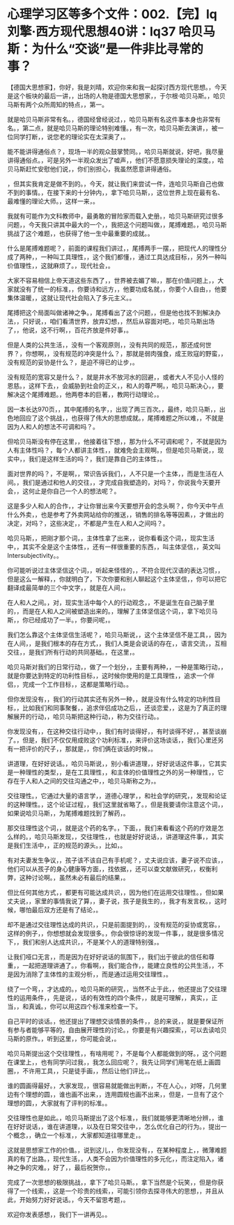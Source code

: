 # 心理学习区等多个文件：002.【完】lq刘擎·西方现代思想40讲：lq37 哈贝马斯：为什么“交谈”是一件非比寻常的事？

【德国大思想家】，你好，我是刘晴，欢迎你来和我一起探讨西方现代思想。，今天是这个板块的最后一讲，，出场的人物是德国大思想家，，于尔根·哈贝马斯。，哈贝马斯有两个众所周知的特点，，第一。

就是哈贝马斯非常有名。，德国经曾经说过，，哈贝马斯有名这件事本身也非常有名。，第二点，就是哈贝马斯的理论特别难懂。，有一次，哈贝马斯去演讲，，被一位同学打断，，说您老的理论实在太深奥了，。

能不能讲得通俗点？，现场一半的观众鼓掌赞同。，哈贝马斯就说，好吧，我尽量讲得通俗点。，可是另外一半观众发出了嘘声，，他们不愿意损失理论的深度。，哈贝马斯赶忙安慰他们说，，你们别担心，我虽然愿意讲得通俗。

，但其实我肯定是做不到的。，今天，就让我们来尝试一件，连哈贝马斯自己也做不到的事情。，在接下来的十分钟内，，拿下哈贝马斯，，这位世界上现在最有名、最难懂的理论大师。，这样一来，。

我就有可能作为文科教师中，最勇敢的冒险家而载入史册。，哈贝马斯研究过很多问题，，今天我只讲其中最大的一个，，我把这个问题叫做，，尾搏难题。，哈贝马斯挑战了这个难题，，也获得了他一生中最重要的成就。。

什么是尾搏难题呢？，前面的课程我们讲过，，尾搏两手一摆，，把现代人的理性分成了两种，，一种叫工具理性，，这个我们都懂，，通过工具达成目标，，另外一种叫价值理性，，这就麻烦了。，现代社会，。

大家不容易相信上帝天道这些东西了，，世界被去媚了嘛，，那在价值问题上，，大家就没有了统一的标准，，你要诗和远方，，他要功成名就，，你要个人自由，，他要集体温暖，，这就让现代社会陷入了多元主义。。

尾搏把这个局面叫做诸神之争。，尾搏看出了这个问题，，但是他也找不到解决办法，，只好说，，咱们看清世界，放弃幻想，，然后从容面对吧。，哈贝马斯出场了，，他说，这不行啊，，百花齐放是件好事，。

但是人类的公共生活，，没有一个客观原则，，没有共同的规范，，那还成何世界？，你想啊，，没有规范的冲突是什么？，那就是弱肉强食，成王败寇的野蛮，，没有规范的妥协是什么？，是迫不得已的让步，。

没有规范的宽容又是什么？，就是井水不放河水的回避，，或者大人不见小人怪的恩慈。，这样下去，，会威胁到社会的正义，，和人的尊严啊。，哈贝马斯决心，，要解决这个尾搏难题。，他两卷本的巨著，，教网行动理论，。

因一本长达970页，，其中尾搏的名字，，出现了两三百次。，最终，哈贝马斯，，出色地回应了这个挑战，，也获得了伟大的思想成就。，尾搏难题之所以难，，不就是因为人和人的想法不可调和吗？。

但哈贝马斯没有停在这里，，他接着往下想，，那为什么不可调和呢？，不就是因为人有主体性吗？，每个人都讲主体性，，就难免会主观啊。，但是哈贝马斯说，，现实中，，我们是这样生活的吗？，我们是靠自己的主体性，。

面对世界的吗？，不是啊，，常识告诉我们，，人不只是一个主体，，而是生活在人间。，我们是通过和他人的交往，，才完成自我塑造的，对吗？，你说我今天要开会，，这何止是你自己一个人的想法呢？。

这是多少人和人的合作，，才让你冒出来今天要想开会的念头啊？，你今天中午点什么外卖，，也是参考了外卖网站给你的推送，，销售的排名等等因素，，才做出的决定，对吗？，这些决定，，不都是产生在人和人之间吗？。

哈贝马斯，，把刚才那个词，，主体性拿了出来，，说你看看这个词，，现实生活中，，其实不全是这个主体性，，还有一样很重要的东西，，叫主体坚信，，英文叫Intersubjectivity。。

你可能听说过主体坚信这个词，，听起来怪怪的，，不符合现代汉语的表达习惯，，但是这么一解释，，你就明白了，下次你要和别人聊起这个主体坚信，，你可以把它翻译成最简单的三个中文字，，就是在人间，。

在人和人之间。，对，现实生活中每个人的行动观念，，不是诞生在自己脑子里的，，而是在人和人之间被塑造出来的。，理解了主体坚信这个词，，拿下哈贝马斯，，你已经成功了一半。，你要问呢，。

我们怎么靠这个主体坚信生活呢？，哈贝马斯说，，这个主体坚信不是工具，，因为在人间，，是我们根本的存在方式，，我们人类是会说话的存在，，语言交流，，互相交往，，是我们所有行动的共同基础。，在这里，。

哈贝马斯对我们的日常行动，，做了一个划分，，主要有两种，，一种是策略行动，，就是你要达到特定的功利性目标，，这时候你使用的是工具理性，，追求一个伴侣，，完成一个工作目标，，这都是策略行动。。

但你发现没有，，我们的行动其实还有另外一种，，就是没有什么特定的功利性目标，，比如我们和同事聚餐，，追求伴侣成功之后，，还谈恋爱，，这是为了真正的理解展开的行动，，哈贝马斯把这种行动，，称为交往行动。。

你发现没有，，在这种交往行动中，，我们有时谈得好，，有时谈得不好，，甚至谈崩了。，但是，我们不仅仅用成败这个功利标准，，来评价这场谈话，，我们心里还另有一把评价的尺子，，那就是，，你们俩在谈话的时候，。

讲道理，在好好说话。，哈贝马斯说，，别小看讲道理，，好好说话这件事，，它其实是一种理性的类型，，是在工具理性，，和主体的价值理性之外的另一种理性，，它存在于人和人之间的交往沟通之中，，哈贝马斯称之为，。

交往理性。，它通过大量的语言学，，道德心理学，，和社会学的研究，，发现和论证的这种理性。，这个论证过程，，我们这里就省略了。，但是我要请你注意这个词，，如果说哈贝马斯，，为尾搏难题找到了解药，。

那交往理性这个词，，就是这个药的名字。，下面，，我们来看看这个药的疗效是怎么样的。，哈贝马斯发现，，交往理性，，也就是好好说话，，讲道理这件事，，其实是我们生活中，，正的规范的源头。，比如，。

有对夫妻发生争议，，孩子该不该自己有手机呢？，丈夫说应该，妻子说不应该，，他们可以从孩子的身心健康等方面，，找依据，，还可以查文献做研究，，权衡利弊，这种讨论啊。，虽然未必有最后的结果，。

但比任何其他方式，，都更有可能达成共识，，因为他们在运用交往理性。，但如果丈夫说，，家里的事情我说了算，，妻子说，孩子是我生的，，我才有发言权。，这时候，哪怕最后双方还是有了结论，。

却不是通过交往理性达成的共识，，只是前面提到的，，没有规范的妥协或宽容。，这样的例子，，你想想就会发现很多。，你会很惊讶的发现一件事，，就是很多情况下，，我们和别人达成共识，，不是某个人的道理特别强，。

让我们哑口无言，，而是因为在好好说话的氛围下，，我们出于彼此的信任和尊重，，一起把道理讲通了。，你看啊，，我们能合作，，能建立良性的公共生活，，不是因为消除了主体性的主观分析，，而是通过运用交往理性，。

绕了一个弯，，才达成的。，哈贝马斯的研究，，当然不止于此，，他还提出了交往理性的运用条件，，先是说，，话的有效性的四个条件，，就是可理解，，真实，，正当，，和真诚。，你可以用这四个标准来检查一下。

自己平时的谈话。，他还提出了理想交谈情景的条件，，总的来说，，就是要保证所有参与者能够平等的，自由展开理性的讨论。，你要是有兴趣探索，，可以去读哈贝马斯的原作。，听到这里，，你可能会说，。

哈贝马斯提出这个交往理性，，有啥用呢？，不是每个人都能做到的呀。，这个问题在课堂上，，也有同学问过我，，我怎么回应呢？，我先让同学们用笔在纸上画圆圈，，不许用工具，，只是徒手画，，然后让他们评比，。

谁的圆画得最好。，大家发现，，很容易就能做出判断，，不在人心。，对呀，几何里边有个理想的圆，，谁也画不出来，，连用圆规也画不出来，，但是，一旦有了这个理想的圆，，大家就有了评判的标准。。

交往理性也是如此。，哈贝马斯提出了这个标准，，我们就能够更清晰地分辨，，谁在好好说话，，谁在讲道理，，以及在日常交往中，，怎么优化自己的行为。，提出一个概念，，确立一个标准，，大家都知道往哪里走，。

这就是思想家工作的价值。，说到这儿，，你发现没有，，在某种程度上，，微薄难题真的有了出路。，现代生活，，人类不会因为价值理性的多元化，，而注定陷入，诸神之争的灾难。，好了，，最后祝贺你，。

完成了一次思想的极限挑战，，拿下了哈贝马斯。，拿下当然是个玩笑，，但是你获得了一个线索，，这是一个珍贵的线索，，可能引领你去探寻伟大的思想，，并且从此，开始努力好好说话。，今天不留思考题，。

欢迎你发表感想，，我们下一讲再见。。